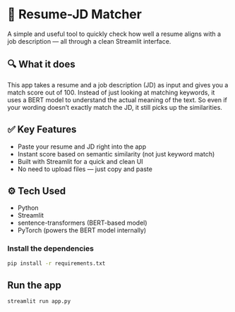 # 📄 Resume-JD Matcher

A simple and useful tool to quickly check how well a resume aligns with a job description — all through a clean Streamlit interface.

## 🔍 What it does

This app takes a resume and a job description (JD) as input and gives you a match score out of 100. Instead of just looking at matching keywords, it uses a BERT model to understand the actual meaning of the text. So even if your wording doesn’t exactly match the JD, it still picks up the similarities.

## ✅ Key Features

- Paste your resume and JD right into the app
- Instant score based on semantic similarity (not just keyword match)
- Built with Streamlit for a quick and clean UI
- No need to upload files — just copy and paste

## ⚙️ Tech Used

- Python
- Streamlit
- sentence-transformers (BERT-based model)
- PyTorch (powers the BERT model internally)

### Install the dependencies
```bash
pip install -r requirements.txt
```

## Run the app
```bash
streamlit run app.py
```


